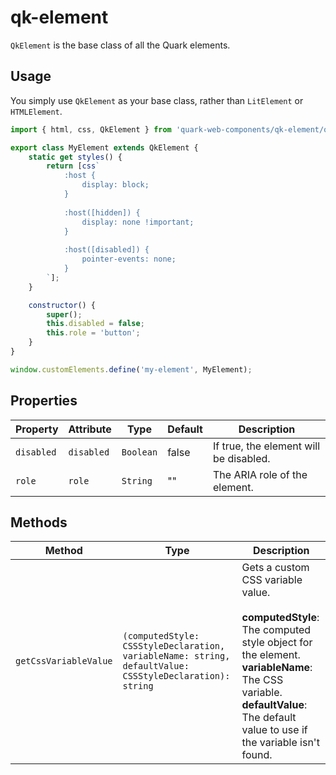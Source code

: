 # qk-element

`QkElement` is the base class of all the Quark elements.

## Usage

You simply use `QkElement` as your base class, rather than `LitElement` or `HTMLElement`.

```javascript
import { html, css, QkElement } from 'quark-web-components/qk-element/qk-element.js';

export class MyElement extends QkElement {
    static get styles() {
        return [css`
            :host {
                display: block;
            }
    
            :host([hidden]) {
                display: none !important;
            }
    
            :host([disabled]) {
                pointer-events: none;
            }
        `];
    }

    constructor() {
        super();
        this.disabled = false;
        this.role = 'button';
    }
}

window.customElements.define('my-element', MyElement);
```

## Properties

| Property   | Attribute  | Type      | Default | Description                            |
|------------|------------|-----------|---------|----------------------------------------|
| `disabled` | `disabled` | `Boolean` | false   | If true, the element will be disabled. |
| `role`     | `role`     | `String`  | ""      | The ARIA role of the element.          |

## Methods

| Method                | Type                                             | Description                                      |
|-----------------------|--------------------------------------------------|--------------------------------------------------|
| `getCssVariableValue` | `(computedStyle: CSSStyleDeclaration, variableName: string, defaultValue: CSSStyleDeclaration): string` | Gets a custom CSS variable value.<br /><br />**computedStyle**: The computed style object for the element.<br />**variableName**: The CSS variable.<br />**defaultValue**: The default value to use if the variable isn't found. |
